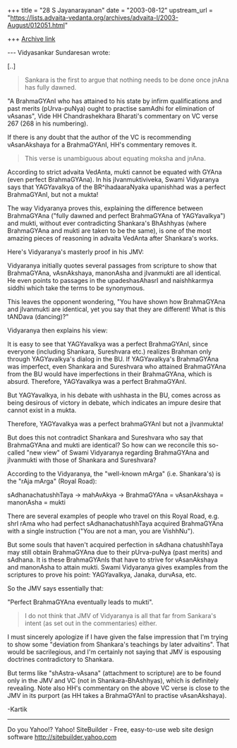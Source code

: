 +++
title = "28 S Jayanarayanan"
date = "2003-08-12"
upstream_url = "https://lists.advaita-vedanta.org/archives/advaita-l/2003-August/012051.html"

+++
[Archive link](https://lists.advaita-vedanta.org/archives/advaita-l/2003-August/012051.html)

--- Vidyasankar Sundaresan <svidyasankar at hotmail.com> wrote:

[..]

> Sankara is the first to argue that nothing 
> needs to be done once jnAna has fully dawned.

"A BrahmaGYAnI who has attained to his state by infirm qualifications
and past merits (pUrva-puNya) ought to practise samAdhi for elimination
of vAsanas", Vide HH Chandrashekhara Bharati's commentary on VC verse
267 (268 in his numbering). 

If there is any doubt that the author of the VC is recommending
vAsanAkshaya for a BrahmaGYAnI, HH's commentary removes it. 

> This verse is unambiguous about equating moksha and jnAna. 

According to strict advaita VedAnta, mukti cannot be equated with GYAna
(even perfect BrahmaGYAna). In his jIvanmuktiviveka, Swami Vidyaranya
says that YAGYavalkya of the BR^ihadaaraNyaka upanishhad was a perfect
BrahmaGYAnI, but not a mukta! 

The way Vidyaranya proves this, explaining the difference between
BrahmaGYAna ("fully dawned and perfect BrahmaGYAna of YAGYavalkya") and
mukti, without ever contradicting Shankara's BhAshhyas (where
BrahmaGYAna and mukti are taken to be the same), is one of the most
amazing pieces of reasoning in advaita VedAnta after Shankara's works. 

Here's Vidyaranya's masterly proof in his JMV:

Vidyaranya initially quotes several passages from scripture to show
that BrahmaGYAna, vAsnAkshaya, manonAsha and jIvanmukti are all
identical. He even points to passages in the upadeshasAhasrI and
naishhkarmya siddhi which take the terms to be synonymous. 

This leaves the opponent wondering, "You have shown how BrahmaGYAna and
jIvanmukti are identical, yet you say that they are different! What is
this tANDava (dancing)?" 

Vidyaranya then explains his view:

It is easy to see that YAGYavalkya was a perfect BrahmaGYAnI, since
everyone (including Shankara, Sureshvara etc.) realizes Brahman only
through YAGYavalkya's dialog in the BU. If YAGYavalkya's BrahmaGYAna
was imperfect, even Shankara and Sureshvara who attained BrahmaGYAna
from the BU would have imperfections in their BrahmaGYAna, which is
absurd. Therefore, YAGYavalkya was a perfect BrahmaGYAnI. 

But YAGYavalkya, in his debate with ushhasta in the BU, comes across as
being desirous of victory in debate, which indicates an impure desire
that cannot exist in a mukta. 

Therefore, YAGYavalkya was a perfect brahmaGYAnI but not a jIvanmukta!

But does this not contradict Shankara and Sureshvara who say that
BrahmaGYAna and mukti are identical? So how can we reconcile this
so-called "new view" of Swami Vidyaranya regarding BrahmaGYAna and
jIvanmukti with those of Shankara and Sureshvara? 

According to the Vidyaranya, the "well-known mArga" (i.e. Shankara's)
is the "rAja mArga" (Royal Road):

sAdhanachatushhTaya -> mahAvAkya -> BrahmaGYAna  = vAsanAkshaya 
                                                 = manonAsha
                                                 = mukti

There are several examples of people who travel on this Royal Road,
e.g. shrI rAma who had perfect sAdhanachatushhTaya acquired BrahmaGYAna
with a single instruction ("You are not a man, you are VishhNu"). 

But some souls that haven't acquired perfection in sAdhana chatushhTaya
may still obtain BrahmaGYAna due to their pUrva-puNya (past merits) and
sAdhana. It is these BrahmaGYAnIs that have to strive for vAsanAkshaya
and manonAsha to attain mukti. Swami Vidyaranya gives examples from the
scriptures to prove his point: YAGYavalkya, Janaka, durvAsa, etc. 

So the JMV says essentially that:

"Perfect BrahmaGYAna eventually leads to mukti". 

> I do not think that JMV of Vidyaranya is all that far from Sankara's
> intent 
> (as set out in the commentaries) either.

I must sincerely apologize if I have given the false impression that
I'm trying to show some "deviation from Shankara's teachings by later
advaitins". That would be sacrilegious, and I'm certainly not saying
that JMV is espousing doctrines contradictory to Shankara. 

But terms like "shAstra-vAsana" (attachment to scripture) are to be
found only in the JMV and VC (not in Shankara-BhAshhyas), which is
definitely revealing. Note also HH's commentary on the above VC verse
is close to the JMV in its purport (as HH takes a BrahmaGYAnI to
practise vAsanAkshaya).

-Kartik

__________________________________
Do you Yahoo!?
Yahoo! SiteBuilder - Free, easy-to-use web site design software
http://sitebuilder.yahoo.com

